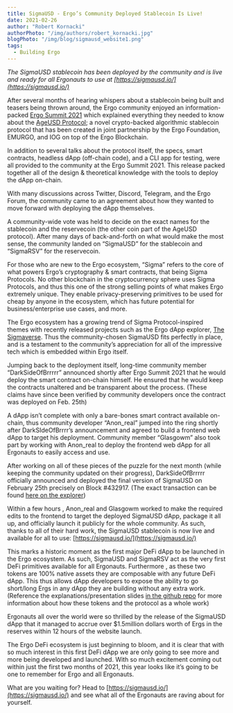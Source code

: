 ```yaml
---
title: SigmaUSD - Ergo’s Community Deployed Stablecoin Is Live!
date: 2021-02-26
author: "Robert Kornacki"
authorPhoto: "/img/authors/robert_kornacki.jpg"
blogPhoto: "/img/blog/sigmausd_website1.png"
tags:
  - Building Ergo
---
```


*The SigmaUSD stablecoin has been deployed by the community and is live and ready for all Ergonauts to use at [https://sigmausd.io/](https://sigmausd.io/)*

After several months of hearing whispers about a stablecoin being built and teasers being thrown around, the Ergo community enjoyed an information-packed [Ergo Summit 2021](https://ergosummit.org/) which explained everything they needed to know about the [AgeUSD Protocol](https://github.com/Emurgo/age-usd); a novel crypto-backed algorithmic stablecoin protocol that has been created in joint partnership by the Ergo Foundation, EMURGO, and IOG on top of the Ergo Blockchain.

In addition to several talks about the protocol itself, the specs, smart contracts, headless dApp (off-chain code), and a CLI app for testing, were all provided to the community at the Ergo Summit 2021. This release packed together all of the design & theoretical knowledge with the tools to deploy the dApp on-chain.

With many discussions across Twitter, Discord, Telegram, and the Ergo Forum, the community came to an agreement about how they wanted to move forward with deploying the dApp themselves.

A community-wide vote was held to decide on the exact names for the stablecoin and the reservecoin (the other coin part of the AgeUSD protocol). After many days of back-and-forth on what would make the most sense, the community landed on “SigmaUSD” for the stablecoin and “SigmaRSV”  for the reservecoin.

For those who are new to the Ergo ecosystem, “Sigma” refers to the core of what powers Ergo’s cryptography & smart contracts, that being Sigma Protocols. No other blockchain in the cryptocurrency sphere uses Sigma Protocols, and thus this one of the strong selling points of what makes Ergo extremely unique. They enable privacy-preserving primitives to be used for cheap by anyone in the ecosystem, which has future potential for business/enterprise use cases, and more.

The Ergo ecosystem has a growing trend of Sigma Protocol-inspired themes with recently released projects such as the Ergo dApp explorer, [The Sigmaverse](https://sigmaverse.io/). Thus the community-chosen SigmaUSD fits perfectly in place, and is a testament to the community’s appreciation for all of the impressive tech which is embedded within Ergo itself.

Jumping back to the deployment itself, long-time community member “DarkSideOfBrrrrr” announced shortly after Ergo Summit 2021 that he would deploy the smart contract on-chain himself. He ensured that he would keep the contracts unaltered and be transparent about the process. (These claims have since been verified by community developers once the contract was deployed on Feb. 25th)

A dApp isn’t complete with only a bare-bones smart contract available on-chain, thus community developer “Anon_real” jumped into the ring shortly after DarkSIdeOfBrrrr’s announcement and agreed to build a frontend web dApp to target his deployment. Community member “Glasgowm” also took part by working with Anon_real to deploy the frontend web dApp for all Ergonauts to easily access and use.

After working on all of these pieces of the puzzle for the next month (while keeping the community updated on their progress), DarkSideOfBrrrrr officially announced and deployed the final version of SigmaUSD on February 25th precisely on Block #432917. (The exact transaction can be found [here on the explorer](https://explorer.ergoplatform.com/en/transactions/cfa7a45369053cee943be9f6704f4e7794cdd0a1f2c96a79b0bf0ead90456e55))

Within a few hours , Anon_real and Glasgowm worked to make the required edits to the frontend to target the deployed SigmaUSD dApp, package it all up, and officially launch it publicly for the whole community. As such, thanks to all of their hard work, the SigmaUSD stablecoin is now live and available for all to use: [https://sigmausd.io/](https://sigmausd.io/)
 
This marks a historic moment as the first major DeFi dApp to be launched in the Ergo ecosystem. As such, SigmaUSD and SigmaRSV act as the very first DeFi primitives available for all Ergonauts. Furthermore , as these two tokens are 100% native assets they are composable with any future DeFi dApp. This thus allows dApp developers to expose the ability to go short/long Ergs in any dApp they are building without any extra work. (Reference the explanations/presentation slides [in the github repo](https://github.com/Emurgo/age-usd#how-does-the-ageusd-protocol-work) for more information about how these tokens and the protocol as a whole work)

Ergonauts all over the world were so thrilled by the release of the SigmaUSD dApp that it managed to accrue over $1.5million dollars worth of Ergs in the reserves within 12 hours of the website launch.

The Ergo DeFi ecosystem is just beginning to bloom, and it is clear that with so much interest in this first DeFi dApp we are only going to see more and more being developed and launched. With so much excitement coming out within just the first two months of 2021, this year looks like it’s going to be one to remember for Ergo and all Ergonauts.

What are you waiting for? Head to [https://sigmausd.io/](https://sigmausd.io/) and see what all of the Ergonauts are raving about for yourself.
